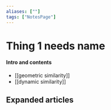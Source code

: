 ```yaml
---
aliases: [""]
tags: ["NotesPage"]
---
```


# Thing 1 needs name

#### Intro and contents
- [[geometric similarity]]
- [[dynamic similarity]]


## Expanded articles
